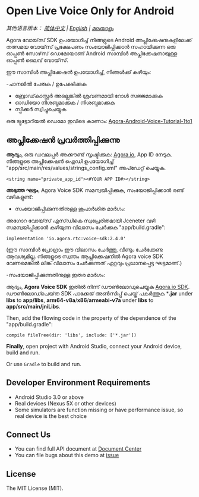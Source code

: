# Open Live Voice Only for Android

*其他语言版本： [简体中文](README.zh.md) | [English](README.md) | [മലയാളം](README.ml.md)*

Agora വോയ്‌സ് SDK ഉപയോഗിച്ച് നിങ്ങളുടെ Android അപ്ലിക്കേഷനുകളിലേക്ക് തത്സമയ വോയ്‌സ് പ്രക്ഷേപണം സംയോജിപ്പിക്കാൻ സഹായിക്കുന്ന ഒരു ഓപ്പൺ സോഴ്‌സ് ഡെമോയാണ് Android സാമ്പിൾ അപ്ലിക്കേഷനായുള്ള ഓപ്പൺ ലൈവ് വോയ്‌സ്.

ഈ സാമ്പിൾ അപ്ലിക്കേഷൻ ഉപയോഗിച്ച്, നിങ്ങൾക്ക് കഴിയും:

-ചാനലിൽ ചേരുക / ഉപേക്ഷിക്കുക
- ബ്രോഡ്‌കാസ്റ്റർ അല്ലെങ്കിൽ ശ്രവണമായി റോൾ സജ്ജമാക്കുക
- ഓഡിയോ നിശബ്ദമാക്കുക / നിശബ്ദമാക്കുക
- സ്പീക്കർ സ്വിച്ചുചെയ്യുക

ഒരു ട്യൂട്ടോറിയൽ ഡെമോ ഇവിടെ കാണാം: [Agora-Android-Voice-Tutorial-1to1](https://github.com/AgoraIO/Basic-Audio-Call/tree/master/One-to-One-Voice/Agora-Android-Voice-Tutorial-1to1)


## അപ്ലിക്കേഷൻ പ്രവർത്തിപ്പിക്കുന്നു
**ആദ്യം**, ഒരു ഡവലപ്പർ അക്കൗണ്ട് സൃഷ്ടിക്കുക: [Agora.io](https://dashboard.agora.io/signin/), App ID നേടുക. നിങ്ങളുടെ അപ്ലിക്കേഷൻ ഐഡി ഉപയോഗിച്ച് "app/src/main/res/values/strings_config.xml" അപ്‌ഡേറ്റ് ചെയ്യുക.

```
<string name="private_app_id"><#YOUR APP ID#></string>
```
**അടുത്ത ഘട്ടം**, Agora Voice SDK സമന്വയിപ്പിക്കുക, സംയോജിപ്പിക്കാൻ രണ്ട് വഴികളുണ്ട്:

- സംയോജിപ്പിക്കുന്നതിനുള്ള ശുപാർശിത മാർഗം:

അഗോറ വോയ്‌സ് എസ്‌ഡികെ സ്വപ്രേരിതമായി Jceneter വഴി സമന്വയിപ്പിക്കാൻ കഴിയുന്ന വിലാസം ചേർക്കുക "app/build.gradle":

```
implementation 'io.agora.rtc:voice-sdk:2.4.0'
```

(ഈ സാമ്പിൾ പ്രോഗ്രാം ഈ വിലാസം ചേർത്തു, വീണ്ടും ചേർക്കേണ്ട ആവശ്യമില്ല. നിങ്ങളുടെ സ്വന്തം ആപ്ലിക്കേഷനിൽ Agora voice SDK വേണമെങ്കിൽ ലിങ്ക് വിലാസം ചേർക്കുന്നത് ഏറ്റവും പ്രധാനപ്പെട്ട ഘട്ടമാണ്.)

-സംയോജിപ്പിക്കുന്നതിനുള്ള ഇതര മാർഗം:

ആദ്യം, **Agora Voice SDK** ഇതിൽ നിന്ന് ഡൗൺലോഡുചെയ്യുക  [Agora.io SDK](https://www.agora.io/en/download/). ഡൗൺലോഡ്ചെയ്‌ത SDK പാക്കേജ് അൺ‌സിപ്പ് ചെയ്ത് പകർ‌ത്തുക ***.jar** under **libs** to **app/libs**, **arm64-v8a**/**x86**/**armeabi-v7a** under **libs** to **app/src/main/jniLibs**.

Then, add the fllowing code in the property of the dependence of the "app/build.gradle":

```
compile fileTree(dir: 'libs', include: ['*.jar'])
```

**Finally**, open project with Android Studio, connect your Android device, build and run.

Or use `Gradle` to build and run.

## Developer Environment Requirements
- Android Studio 3.0 or above
- Real devices (Nexus 5X or other devices)
- Some simulators are function missing or have performance issue, so real device is the best choice

## Connect Us
- You can find full API document at [Document Center](https://docs.agora.io/en/)
- You can file bugs about this demo at [issue](https://github.com/AgoraIO/Basic-Audio-Broadcasting/issues)

## License
The MIT License (MIT).
